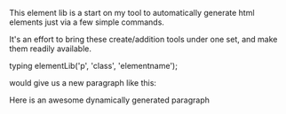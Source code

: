 This element lib is a start on my tool to automatically generate html elements just via 
a few simple commands.  

It's an effort to bring these create/addition tools under one set, and make them readily available. 

typing elementLib('p', 'class', 'elementname'); 

would give us a new paragraph like this:  

<p class = 'elementName'> Here is an awesome dynamically generated paragraph </p> 
